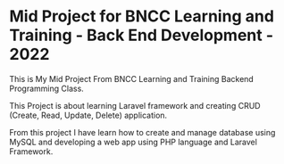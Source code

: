 # Mid Project for BNCC Learning and Training - Back End Development - 2022

This is My Mid Project From BNCC Learning and Training Backend Programming Class.

This Project is about learning Laravel framework and creating CRUD (Create, Read, Update, Delete) application.

From this project I have learn how to create and manage database using MySQL and developing a web app using PHP language and Laravel Framework.